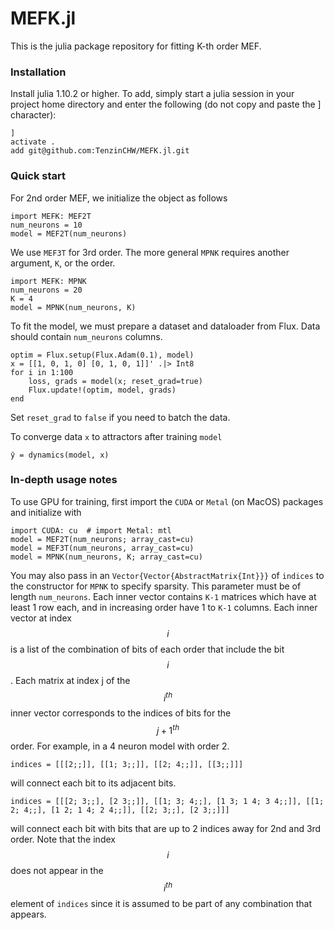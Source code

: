 # MEFK.jl

This is the julia package repository for fitting K-th order MEF.


### Installation
Install julia 1.10.2 or higher.
To add, simply start a julia session in your project home directory and enter the following (do not copy and paste the ] character):
```
]
activate .
add git@github.com:TenzinCHW/MEFK.jl.git
```


### Quick start
For 2nd order MEF, we initialize the object as follows
```
import MEFK: MEF2T
num_neurons = 10
model = MEF2T(num_neurons)
```

We use `MEF3T` for 3rd order. The more general `MPNK` requires another argument, `K`, or the order.
```
import MEFK: MPNK
num_neurons = 20
K = 4
model = MPNK(num_neurons, K)
```

To fit the model, we must prepare a dataset and dataloader from Flux. Data should contain `num_neurons` columns.
```
optim = Flux.setup(Flux.Adam(0.1), model)
x = [[1, 0, 1, 0] [0, 1, 0, 1]]' .|> Int8
for i in 1:100
    loss, grads = model(x; reset_grad=true)
    Flux.update!(optim, model, grads)
end
```
Set `reset_grad` to `false` if you need to batch the data.

To converge data `x` to attractors after training `model`
```
ŷ = dynamics(model, x)
```


### In-depth usage notes
To use GPU for training, first import the `CUDA` or `Metal` (on MacOS) packages and initialize with 
```
import CUDA: cu  # import Metal: mtl
model = MEF2T(num_neurons; array_cast=cu)
model = MEF3T(num_neurons, array_cast=cu)
model = MPNK(num_neurons, K; array_cast=cu)
```

You may also pass in an `Vector{Vector{AbstractMatrix{Int}}}` of `indices` to the constructor for `MPNK` to specify sparsity.
This parameter must be of length `num_neurons`. Each inner vector contains `K-1` matrices which have at least 1 row each, and in increasing order have 1 to `K-1` columns.
Each inner vector at index $$i$$ is a list of the combination of bits of each order that include the bit $$i$$.
Each matrix at index j of the $$i^{th}$$ inner vector corresponds to the indices of bits for the $$j+1^{th}$$ order.
For example, in a 4 neuron model with order 2.
```
indices = [[[2;;]], [[1; 3;;]], [[2; 4;;]], [[3;;]]]
```
will connect each bit to its adjacent bits.

```
indices = [[[2; 3;;], [2 3;;]], [[1; 3; 4;;], [1 3; 1 4; 3 4;;]], [[1; 2; 4;;], [1 2; 1 4; 2 4;;]], [[2; 3;;], [2 3;;]]]
```
will connect each bit with bits that are up to 2 indices away for 2nd and 3rd order.
Note that the index $$i$$ does not appear in the $$i^{th}$$ element of `indices` since it is assumed to be part of any combination that appears.

